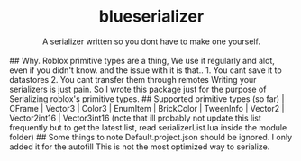 <h1 align="center">blueserializer</h1>
<div align="center">A serializer written so you dont have to make one yourself.</div>
</br>
## Why.
Roblox primitive types are a thing, We use it regularly and alot, even if you didn't know. and the issue with it is that..
1. You cant save it to datastores
2. You cant transfer them through remotes
Writing your serializers is just pain. So I wrote this package just for the purpose of
Serializing roblox's primitive types.
## Supported primitive types (so far)
| CFrame
| Vector3
| Color3
| EnumItem
| BrickColor
| TweenInfo
| Vector2
| Vector2int16
| Vector3int16
(note that ill probably not update this list frequently but to get the latest list,
read serializerList.lua inside the module folder)
## Some things to note
Default.project.json should be ignored. I only added it for the autofill
This is not the most optimized way to serialize.